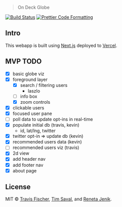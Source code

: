 > On Deck Globe

[![Build Status](https://github.com/senpai-so/on-deck-globe/actions/workflows/build.yml/badge.svg)](https://github.com/senpai-so/on-deck-globe/actions/workflows/build.yml) [![Prettier Code Formatting](https://img.shields.io/badge/code_style-prettier-brightgreen.svg)](https://prettier.io)

## Intro

This webapp is built using [Next.js](https://nextjs.org) deployed to [Vercel](http://vercel.com).

## MVP TODO

- [x] basic globe viz
- [x] foreground layer
  - [x] search / filtering users
    - laszlo
  - [ ] info box
  - [x] zoom controls
- [x] clickable users
- [x] focused user pane
- [ ] poll data to update opt-ins in real-time
- [x] populate initial db (travis, kevin)
  - id, lat/lng, twitter
- [x] twitter opt-in => update db (kevin)
- [x] recommended users data (kevin)
- [ ] recommended users viz (travis)
- [x] 2d view
- [x] add header nav
- [x] add footer nav
- [x] about page

## License

MIT © [Travis Fischer](https://transitivebullsh.it), [Tim Saval](https://twitter.com/timsaval), and [Reneta Jenik](https://www.linkedin.com/in/renetajenik/).
